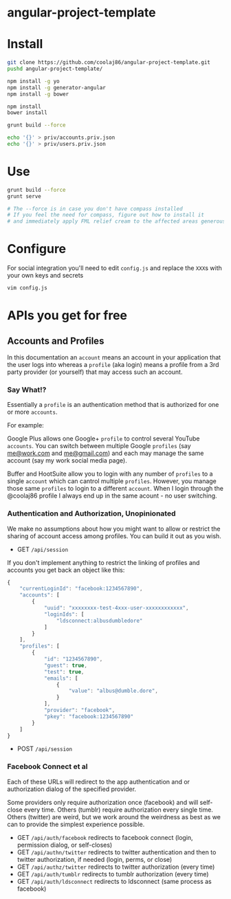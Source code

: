 angular-project-template
============

Install
===

```bash
git clone https://github.com/coolaj86/angular-project-template.git
pushd angular-project-template/

npm install -g yo
npm install -g generator-angular
npm install -g bower

npm install
bower install

grunt build --force

echo '{}' > priv/accounts.priv.json
echo '{}' > priv/users.priv.json
```

Use
===

```bash
grunt build --force
grunt serve

# The --force is in case you don't have compass installed
# If you feel the need for compass, figure out how to install it
# and immediately apply FML relief cream to the affected areas generously
```

Configure
===

For social integration you'll need to edit `config.js` and
replace the `XXX`s with your own keys and secrets

```bash
vim config.js
```

APIs you get for free
===

Accounts and Profiles
---

In this documentation an `account` means an account in your application that the user logs into
whereas a `profile` (aka login) means a profile from a 3rd party provider (or yourself) that may access such an account.

### Say What!?

Essentially a `profile` is an authentication method that is authorized for one or more `accounts`.


For example:

Google Plus allows one Google+ `profile` to control several YouTube `accounts`. You can switch between multiple Google `profiles` (say me@work.com and me@gmail.com) and each may manage the same account (say my work social media page).

Buffer and HootSuite allow you to login with any number of `profiles` to a single `account` which can cantrol multiple `profiles`. However, you manage those same `profiles` to login to a different `account`. When I login through the @coolaj86 profile I always end up in the same acount - no user switching.

### Authentication and Authorization, Unopinionated

We make no assumptions about how you might want to allow or restrict the sharing of account access among profiles. You can build it out as you wish.

* GET `/api/session`

If you don't implement anything to restrict the linking of profiles and accounts you get back an object like this:

```javascript
{
    "currentLoginId": "facebook:1234567890",
    "accounts": [
        {
            "uuid": "xxxxxxxx-test-4xxx-user-xxxxxxxxxxxx",
            "loginIds": [
                "ldsconnect:albusdumbledore"
            ]
        }
    ],
    "profiles": [
        {
            "id": "1234567890",
            "guest": true,
            "test": true,
            "emails": [
                {
                    "value": "albus@dumble.dore",
                }
            ],
            "provider": "facebook",
            "pkey": "facebook:1234567890"
        }
    ]
}
```

* POST `/api/session`

### Facebook Connect et al

Each of these URLs will redirect to the app authentication and or authorization dialog of the specified provider.

Some providers only require authorization once (facebook) and will self-close every time. Others (tumblr) require authorization every single time. Others (twitter) are weird, but we work around the weirdness as best as we can to provide the simplest experience possible.

* GET `/api/auth/facebook` redirects to facebook connect (login, permission dialog, or self-closes)
* GET `/api/authn/twitter` redirects to twitter authentication and then to twitter authorization, if needed (login, perms, or close)
* GET `/api/authz/twitter` redirects to twitter authorization (every time)
* GET `/api/auth/tumblr` redirects to tumblr authorization (every time)
* GET `/api/auth/ldsconnect` redirects to ldsconnect (same process as facebook)
